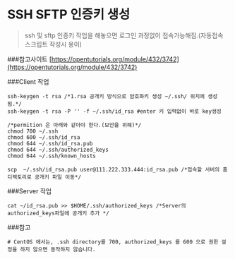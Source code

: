 # SSH SFTP 인증키 생성
>ssh 및 sftp 인증키 작업을 해놓으면 로그인 과정없이 접속가능해짐.(자동접속 스크립트 작성시 용이)

###참고사이트
[https://opentutorials.org/module/432/3742](https://opentutorials.org/module/432/3742)


###Client 작업
```shell
ssh-keygen -t rsa /*1.rsa 공개키 방식으로 암호화키 생성 ~/.ssh/ 위치에 생성됨.*/
ssh-keygen -t rsa -P '' -f ~/.ssh/id_rsa #enter 키 입력없이 바로 key생성
```

```shell
/*permition 은 아래와 같아야 한다.(보안을 위해)*/
chmod 700 ~/.ssh
chmod 600 ~/.ssh/id_rsa
chmod 644 ~/.ssh/id_rsa.pub  
chmod 644 ~/.ssh/authorized_keys
chmod 644 ~/.ssh/known_hosts
```

```shell
scp  ~/.ssh/id_rsa.pub user@111.222.333.444:id_rsa.pub /*접속할 서버의 홈디렉토리로 공개키 파일 이동*/
```

###Server 작업
```shell
cat ~/id_rsa.pub >> $HOME/.ssh/authorized_keys /*Server의 authorized_keys파일에 공개키 추가 */
```

###참고
```shell
# CentOS 에서는, .ssh directory를 700, authorized_keys 를 600 으로 권한 설정을 하지 않으면 동작하지 않습니다. 
```
